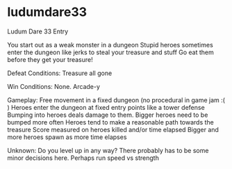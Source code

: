 # ludumdare33
Ludum Dare 33 Entry


You start out as a weak monster in a dungeon
Stupid heroes sometimes enter the dungeon like jerks to steal your treasure and stuff
Go eat them before they get your treasure!

Defeat Conditions:
Treasure all gone

Win Conditions:
None. Arcade-y

Gameplay:
Free movement in a fixed dungeon (no procedural in game jam :( )
Heroes enter the dungeon at fixed entry points like a tower defense
Bumping into heroes deals damage to them. Bigger heroes need to be bumped more often
Heroes tend to make a reasonable path towards the treasure
Score measured on heroes killed and/or time elapsed
Bigger and more heroes spawn as more time elapses

Unknown:
Do you level up in any way? There probably has to be some minor decisions here. Perhaps run speed vs strength
